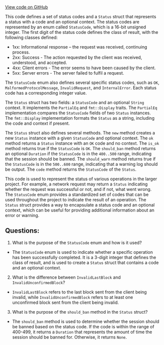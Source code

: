 [View code on GitHub](https://github.com/nervosnetwork/ckb/blob/develop/util/light-client-protocol-server/src/status.rs)

This code defines a set of status codes and a `Status` struct that represents a status with a code and an optional context. The status codes are represented by an enum called `StatusCode`, which is a 16-bit unsigned integer. The first digit of the status code defines the class of result, with the following classes defined:

- 1xx: Informational response – the request was received, continuing process.
- 2xx: Success - The action requested by the client was received, understood, and accepted.
- 4xx: Client errors - The error seems to have been caused by the client.
- 5xx: Server errors - The server failed to fulfil a request.

The `StatusCode` enum also defines several specific status codes, such as `OK`, `MalformedProtocolMessage`, `InvalidRequest`, and `InternalError`. Each status code has a corresponding integer value.

The `Status` struct has two fields: a `StatusCode` and an optional `String` context. It implements the `PartialEq` and `fmt::Display` traits. The `PartialEq` implementation compares the `StatusCode` fields of two `Status` instances. The `fmt::Display` implementation formats the `Status` as a string, including the code and context if present.

The `Status` struct also defines several methods. The `new` method creates a new `Status` instance with a given `StatusCode` and optional context. The `ok` method returns a `Status` instance with an `OK` code and no context. The `is_ok` method returns true if the `StatusCode` is `OK`. The `should_ban` method returns an optional `Duration` if the `StatusCode` is in the `400..500` range, indicating that the session should be banned. The `should_warn` method returns true if the `StatusCode` is in the `500..600` range, indicating that a warning log should be output. The `code` method returns the `StatusCode` of the `Status`.

This code is used to represent the status of various operations in the larger project. For example, a network request may return a `Status` indicating whether the request was successful or not, and if not, what went wrong. The `StatusCode` enum provides a standardized set of codes that can be used throughout the project to indicate the result of an operation. The `Status` struct provides a way to encapsulate a status code and an optional context, which can be useful for providing additional information about an error or warning.
## Questions:
 1. What is the purpose of the `StatusCode` enum and how is it used?
- The `StatusCode` enum is used to indicate whether a specific operation has been successfully completed. It is a 3-digit integer that defines the class of result, and is used to create a `Status` struct that contains a code and an optional context.

2. What is the difference between `InvalidLastBlock` and `InvalidUnconfirmedBlock`?
- `InvalidLastBlock` refers to the last block sent from the client being invalid, while `InvalidUnconfirmedBlock` refers to at least one unconfirmed block sent from the client being invalid.

3. What is the purpose of the `should_ban` method in the `Status` struct?
- The `should_ban` method is used to determine whether the session should be banned based on the status code. If the code is within the range of 400-499, it returns a `Duration` that represents the amount of time the session should be banned for. Otherwise, it returns `None`.
